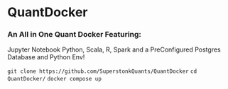 # QuantDocker

### An All in One Quant Docker Featuring:

Jupyter Notebook Python, Scala, R, Spark and a PreConfigured Postgres Database and Python Env!

```git clone https://github.com/SuperstonkQuants/QuantDocker```
```cd QuantDocker/```
```docker compose up```


